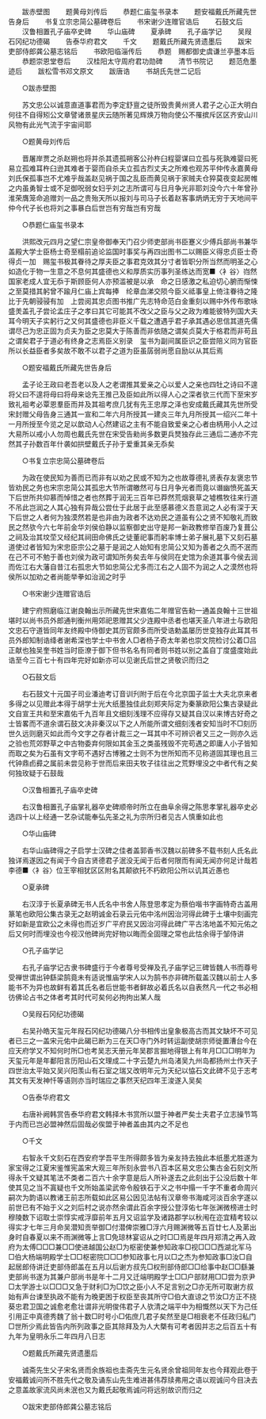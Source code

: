 <!-- { "loadSidebar": true } -->

　　跋赤壁图 
　　题黄母刘传后 
　　恭题仁庙玺书录本 
　　题安福戴氏所藏先世告身后 
　　书复立宗忠简公墓碑卷后 
　　书宋谢少连赠官诰后 
　　石鼓文后 
　　汉鲁相置孔子庙卒史碑 
　　华山庙碑 
　　夏承碑 
　　孔子庙学记 
　　吴叚石冈纪功德碣 
　　告泰华府君文 
　　千文 
　　题戴氏所藏先贤遗墨后 
　　跋宋吏部侍郎龚公墓志铭后 
　　书欧阳临淄传后 
　　恭题　赐都御史虞谦兰亭墨本后 
　　恭题崇恩堂卷后 
　　汉桂阳太守周府君功勋碑 
　　清节书院记 
　　题范危墨迹后 
　　跋松雪书邓文原文 
　　跋唐诰 
　　书胡氏先世二记后 

　　○跋赤壁图 

　　苏文忠公以诚意直道事君而为李定舒亶之徒所毁贵黄州贤人君子之心正大明白何往不自得矧公文章譬诸景星庆云随所著见辉焕万物向使公不罹摈斥区区齐安山川风物有此光气流于宇宙间耶 

　　○题黄母刘传后 

　　晋屠岸贾之杀赵朔也将并杀其遗孤朔客公孙杵臼程婴谋曰立孤与死孰难婴曰死易立孤难耳杵臼逊其难者于婴而自杀夫立孤古烈丈夫之所难也观苏平仲传永嘉黄母刘氏保孤事岂不尤难乎哉盖赵见祸于国之乱臣而黄见祸于家贼夫仓猝莫夜变起房帷之内虽勇智士或不足御呪弱女妇乎刘之志所谓可与日月争光非耶刘没今六十年曾孙淮荣膺笼命追赠刘一品之贵殆天所以报刘与司马子长着赵客事炳炳无穷于天地间平仲今代子长也将刘之事暴白后世岂有穷哉岂有穷哉 

　　○恭题仁庙玺书录本 

　　洪熙改元四月之望仁宗皇帝御奉天门召少师吏部尚书臣蹇义少傅兵部尚书兼华盖殿大学士臣杨士奇至榻前追论监国时事奖与再四出图书二以赐臣义得忠贞臣士奇得贞一加　赐玺书极其眷待之厚夫臣之事君克效其分寸者皆职分所当然而明圣之心如造化于物一生意之不息何其盛德也义和厚质实历事列圣练达而宽■〈衤谷〉岿然　国家老成人宜无忝于斯顾臣何人亦预滥被是以承　命之日感激之私迫切心腑而惭悚之至莫措其躬曾不踰月仁庙上宾每捧　纶章血涕交陨今臣义祗事皇上倚注眷待之隆比于先朝骎骎有加　上尝阅其忠贞图书推广先志特命范白金重刻以赐中外传布歌咏盛羙盖孔子尝论孟庄子之孝曰其它可能其不改父之臣与父之政为难能彼特列国大夫耳今明天子实躬行之又何其盛德也非臣义千载之遭遇乎君子承其遇必思信其道先儒谓尽己为忠正固为贞夫为臣之忠莫大于陈善而非依随之谓矣贞莫大于格君而非苟且之谓矣君子于道必有终身之志焉臣义别录　玺书为副间属臣识之臣尝陪义同为官臣所以长益臣者多矣故不敢不以君子之道为臣虽孱弱尚愿自励以从其后焉 

　　○题安福戴氏所藏先世告身后 

　　孟子论王政曰老吾老以及人之老谓推其爱亲之心以爱人之亲也四牡之诗曰不遑将父曰不遑将母曰将母来谂先王推己及臣如此所以得人心之深者欤三代而下至宋岁致礼祖考必覃恩羣臣而并及其祖考庶几犹有先王忠厚之泽也安成戴氏藏其先世所受宋封赠父母告身三通其一宣和二年六月所授其一建炎三年九月所授其一绍兴二年十一月所授至今览之足以歆动人心然建诏之主有不能自致爱亲之心者由柄用小人之过大易所以戒小人勿周也戴氏先世在宋受告勑尚多数更兵燹独存此三通后二通亦不完然其子孙数百年什袭如拱壁戴氏子孙于爱重其亲无忝矣 

　　○书复立宗忠简公墓碑卷后 

　　为政在使民知为善而已而非有以劝之民或不知为之也故尊德礼贤表存友褒忠节皆劝民之务也宋宗忠简公其孤忠大节所谓皦然可与日月争光者而竟以谮幽愤死盖天下后世所共仰慕而悼惜之者也然葬于润无三百年已莽然荒烟衰草之墟樵牧往来行道不吊此岂润之人其心独有异哉公尝仕于此居于此至感慕德义吾意润之人必有深于天下后世之人者何为独漠然若是也非由为政者不达劝民之道虽有公之贤不知敬礼而致民之然欤今六七年前金华刘侯伯静以监察御史出守是邦一新政教修举百废乃复葺公之祠及治其坟茔又经纪其祠田命佛氏之徒董祀事而躬率博士弟子展礼墓下又刻石墓道使过者皆知为宋忠臣宗公之墓于是润之人始知有忠简公又知为善者之久而不泯而在己不可不勉于善也刘侯为政可谓知所务矣去年与侯同在史馆为余道其事今侯去润而佐江右大藩自昔江右孤忠大节如忠简公尤多而江右之人固不为润之人之漠然也将侯所以加劝之者尚能举拳如治润之时乎 

　　○书宋谢少连赠官诰后 

　　建宁府照磨临江谢良翰出示所藏先世宋嘉佑二年赠官告勑一通盖良翰十三世祖堪时以尚书员外郎通判衡州用郊祀恩赠其父少连殿中丞者也堪天圣八年进士与欧阳文忠石守道皆同年友终殿中侍御史其历官颇多而所受诰勅盖屡历世变独存此耳其书员外郎知制诰绛者谢希深也学士中书舍人□者杨子奇太年弟也崇文院检讨公着□吕正献也独吴奎书姓当时臣潦于御下但书名名有同者则书姓以别之盖自丁度盛度始此诰至今三百七十有四年完好如新亦可以见谢氏后世之贤敬识而归之 

　　○石鼓文后 

　　右石鼓文十元国子司业潘迪考订音训刋附于后在今北京国子监士大夫北京来者多得之以见赠此本得于胡学士光大纸墨独佳此刻郑夹际定为秦篆欧阳公集古录疑此文自宣王共和至宋嘉佑千九百年且文细刻浅理不应得存又疑其自汉以来博古好奇之士皆畧而不道余谓石鼓文决非秦汉以下之人所能所谓文细刻浅者安知当时不□刻历世久远则磨灭如此而今文字之存者计裁三之一耳其中不可辨识者又三之一则亦久远之验也荒郊野草之中古物委弃何限如其金玉之类虽残毁不完苟遇之即庸人小子皆知而取之矣为石虽有文字苟不遇好古博雅之士则不为世所知而不见称道固其理也且三代钟鼎卣彛之属前未尝见称于世而后来田夫牧子往往出之荒野埋没之中者代有之矣何独玫疑于石鼓哉 

　　○汉鲁相置孔子庙卒史碑 

　　右汉鲁相置孔子庙掌礼器卒史碑顺帝时所立在曲阜余得之陈思孝掌礼器卒史必选四十以上经通一艺杂试能奉弘先圣之礼为宗所归者见古人慎重如此也 

　　○华山庙碑 

　　右华山庙碑得之子启学士汉碑之佳者盖郭香书汉魏以前碑多不载书刻人氏名此独详焉遂因之有闻于今自古贤德君子泯没无闻于后者何限而有闻无闻亦何足计哉若李德■〈衤谷〉位王宰相犹区区附名其颠欲托不朽欧阳公所以讥其近愚也 

　　○夏承碑 

　　右汉淳于长夏承碑无书人氏名中书舍人陈登思孝定为蔡伯喈书字画特奇古盖用篆笔也欧阳公集古录无之赵明诚金石录云元佑中洺州因治河得此碑于土壤中刻画完好如新是宜欧公之未得也而近岁广平府民又因治河得此碑广平古洺地盖不知元佑之后又何时而埋没也今视汉他碑尚完好物以晦而全固理之常也此怙余得于邹侍讲 

　　○孔子庙学记 

　　右孔子庙学记古隶书碑盛行于今者尊号受禅及孔子庙学记三碑皆魏人书而尊号受禅世谓出钟繇梁鹄竟未有适说惟庙学宋人以为鹄书亦非碑所载盖汉魏以前士人多能书不为异也故鲜有着其氏名者后世能书者鲜故必着氏名以自表然凡一代之书必相彷佛论占书之体者考其时代可矣何必拘拘出某人哉 

　　○吴叚石冈纪功德碣 

　　右吴孙皓天玺元年叚石冈纪功德碣八分书相传出皇象极高古而其文缺坏不可见者已三之一盖宋元佑中此碣已断为三在天□寺门外时转运副使胡宗师徙置漕台今在应天府学又不知何时所□也考吴志天册元年吴郡言掘地得银上有年月□□□明年为天玺元年是年鄱阳言历阳山石文理成二十字云楚九州岛渚吴九州岛都扬州士作天子四世治太平始又吴兴阳羡山有石室之瑞又改明年元为天纪以恊石文此碑不见于志考其文有天发神忏等语则亦当时瑞应之事然天纪四年王浚遂入吴矣 

　　○告泰华府君文 

　　右唐补阙韩赏告泰华府君文韩择木书赏所以盟于神者严矣士夫君子立志操节笃于内而已岂必盟神然后固哉必俟盟于神者盖由其内之不足也 

　　○千文 

　　右智永千文刻石在西安府学吾平生所得颇多皆为亲友持去独此本纸墨尤胜遂为家宝得之江夏宋鉴惟宪盖宋大观三年所刻永尝书八百本区易文忠公集古金石刻文所得永千文疑其笔法不类者二百六十余字意是后人所补遂去之此刻出于公没后数十年使其见之当不寘疑也千文所始盖梁武帝令殷铁石于义之书中搨一千字不重者命周兴嗣次为韵语以教诸王前志所载如此区易公因见法帖有汉章帝书海咸河淡百余字遂以前世已有不始于义之刘后村之说亦然余谓此百余字授公登淳佑七年张渊微榜进士时穆陵数下诏取士崇惇实戒浮靡前年五月又诏监学及诸路郡学以秋闱在迩宜精考较以得实才七年三月命吴潜知贡举御□付潜俾崇雅□浮六月赐渊微等五百廿七人及苐出身时自春夏以来不雨渊微等上言□免琼林宴诏从之时□□焉是年四月郑清之再入政府为太傅□□□兼□□使进越国公赵□为枢密使兼参知政率□视□□□西湖北军马□伯大杨端明殿学士□□枢密院□□□参知政事七月以□之杰为参知政事□汝□自起居郎侍讲迁吏部侍郎盖在五月以后谢方叔先□权刑部侍郎□□给事中赵□□繇兼吏部尚书遂为其兼户部尚书是年十二月又迁端明殿学士□□户部财用□□尝为京尹□太学游士以□□□又急于财利□为□饮之臣小人不足言别之□亦无所可取谢方叔始有声台谏至执政不能有为晚更困于权臣至丧其所守□伯大直谅之节汝□方正不挠葵忠君卫国之诚愈老愈壮谓非光明俊伟君子人欤清之端平中为相慨然以天下为己任引用正中真德秀魏了翁十数□时号小□佑庶几君子矣然至是□相衰老不任政归私门□世所少焉此皆告内所列政事之臣其除拜及为人大槩有可考者因并志之后百五十有九年为皇明永乐二年四月八日志 

　　○题戴氏所藏先贤遗墨后 

　　诚斋先生父子宋名贤而余族祖也圭斋先生元名贤余曾祖同年友也今拜观此卷于安福戴诚问所不胜先代之敬及诵东山先生难进甚伟荐牍弗用之语以观诚问今目决去之意盖故家流风尚未泯也又为戴氏起敬焉诚问将远别故识而归之 

　　○跋宋吏部侍郎龚公墓志铭后 

